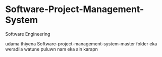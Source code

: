 # Software-Project-Management-System
Software Engineering


udama thiyena Software-project-management-system-master folder eka weradila watune
puluwn nam eka ain karapn
